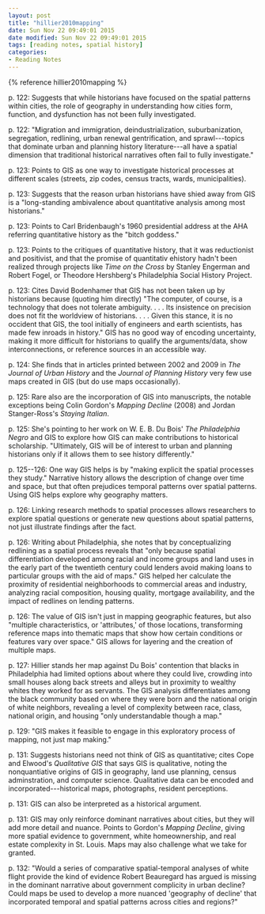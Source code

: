 ```yaml
---
layout: post
title: "hillier2010mapping"
date: Sun Nov 22 09:49:01 2015
date modified: Sun Nov 22 09:49:01 2015
tags: [reading notes, spatial history]
categories:
- Reading Notes
---
```



{% reference hillier2010mapping %}

p. 122: Suggests that while historians have focused on the spatial patterns within cities, the role of geography in understanding how cities form, function, and dysfunction has not been fully investigated.

p. 122: "Migration and immigration, deindustrialization, suburbanization, segregation, redlining, urban renewal gentrification, and sprawl---topics that dominate urban and planning history literature---all have a spatial dimension that traditional historical narratives often fail to fully investigate."

p. 123: Points to GIS as one way to investigate historical processes at different scales (streets, zip codes, census tracts, wards, municipalities).

p. 123: Suggests that the reason urban historians have shied away from GIS is a "long-standing ambivalence about quantitative analysis among most historians."

p. 123: Points to Carl Bridenbaugh's 1960 presidential address at the AHA referring quantitative history as the "bitch goddess."

p. 123: Points to the critiques of quantitative history, that it was reductionist and positivist, and that the promise of quantitativ ehistory hadn't been realized through projects like *Time on the Cross* by Stanley Engerman and Robert Fogel, or Theodore Hershberg's Philadelphia Social History Project.

p. 123: Cites David Bodenhamer that GIS has not been taken up by historians because (quoting him directly) "The computer, of course, is a technology that does not tolerate ambiguity. . . . Its insistence on precision does not fit the worldview of historians. . . . Given this stance, it is no occident that GIS, the tool initially of engineers and earth scientists, has made few inroads in history." GIS has no good way of encoding uncertainty, making it more difficult for historians to qualify the arguments/data, show interconnections, or reference sources in an accessible way.

p. 124: She finds that in articles printed between 2002 and 2009 in *The Journal of Urban History* and the *Journal of Planning History* very few use maps created in GIS (but do use maps occasionally).

p. 125: Rare also are the incorporation of GIS into manuscripts, the notable exceptions being Colin Gordon's *Mapping Decline* (2008) and Jordan Stanger-Ross's *Staying Italian*.

p. 125: She's pointing to her work on W. E. B. Du Bois' *The Philadelphia Negro* and GIS to explore how GIS can make contributions to historical scholarship. "Ultimately, GIS will be of interest to urban and planning historians only if it allows them to see history differently."

p. 125--126: One way GIS helps is by "making explicit the spatial processes they study." Narrative history allows the description of change over time and space, but that often prejudices temporal patterns over spatial patterns. Using GIS helps explore why geography matters.

p. 126: Linking research methods to spatial processes allows researchers to explore spatial questions or generate new questions about spatial patterns, not just illustrate findings after the fact.

p. 126: Writing about Philadelphia, she notes that by conceptualizing redlining as a spatial process reveals that "only because spatial differentiation developed among racial and income groups and land uses in the early part of the twentieth century could lenders avoid making loans to particular groups with the aid of maps." GIS helped her calculate the proximity of residential neighborhoods to commercial areas and industry, analyzing racial composition, housing quality, mortgage availability, and the impact of redlines on lending patterns.

p. 126: The value of GIS isn't just in mapping geographic features, but also "multiple characteristics, or 'attributes,' of those locations, transforming reference maps into thematic maps that show how certain conditions or features vary over space." GIS allows for layering and the creation of multiple maps.

p. 127: Hillier stands her map against Du Bois' contention that blacks in Philadelphia had limited options about where they could live, crowding into small houses along back streets and alleys but in proximity to wealthy whites they worked for as servants. The GIS analysis differentiates among the black community based on where they were born and the national origin of white neighbors, revealing a level of complexity between race, class, national origin, and housing "only understandable though a map."

p. 129: "GIS makes it feasible to engage in this exploratory process of mapping, not just map making."

p. 131: Suggests historians need not think of GIS as quantitative; cites Cope and Elwood's *Qualitative GIS* that says GIS is qualitative, noting the nonquantiative origins of GIS in geography, land use planning, census adminstration, and computer science. Qualitative data can be encoded and incorporated---historical maps, photographs, resident perceptions.

p. 131: GIS can also be interpreted as a historical argument.

p. 131: GIS may only reinforce dominant narratives about cities, but they will add more detail and nuance. Points to Gordon's *Mapping Decline*, giving more spatial evidence to government, white homeownership, and real estate complexity in St. Louis. Maps may also challenge what we take for granted.

p. 132: "Would a series of comparative spatial-temporal analyses of white flight provide the kind of evidence Robert Beauregard has argued is missing in the dominant narrative about government complicity in urban decline? Could maps be used to develop a more nuanced 'geography of decline' that incorporated temporal and spatial patterns across cities and regions?"


